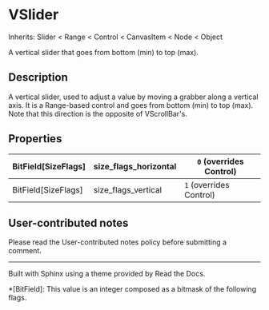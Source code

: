 # VSlider

Inherits: Slider < Range < Control < CanvasItem < Node < Object

A vertical slider that goes from bottom (min) to top (max).

## Description

A vertical slider, used to adjust a value by moving a grabber along a vertical
axis. It is a Range-based control and goes from bottom (min) to top (max).
Note that this direction is the opposite of VScrollBar's.

## Properties

BitField[SizeFlags] | size_flags_horizontal | `0` (overrides Control)  
---|---|---  
BitField[SizeFlags] | size_flags_vertical | `1` (overrides Control)  
  
## User-contributed notes

Please read the User-contributed notes policy before submitting a comment.

* * *

Built with Sphinx using a theme provided by Read the Docs.

  *[BitField]: This value is an integer composed as a bitmask of the following flags.

